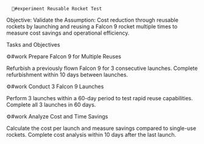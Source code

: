       🧪#experiment Reusable Rocket Test

Objective: Validate the Assumption: Cost reduction through reusable rockets by launching and reusing a Falcon 9 rocket multiple times to measure cost savings and operational efficiency.

Tasks and Objectives

⚙️#work Prepare Falcon 9 for Multiple Reuses

Refurbish a previously flown Falcon 9 for 3 consecutive launches. Complete refurbishment within 10 days between launches.

⚙️#work Conduct 3 Falcon 9 Launches

Perform 3 launches within a 60-day period to test rapid reuse capabilities. Complete all 3 launches in 60 days.

⚙️#work Analyze Cost and Time Savings

Calculate the cost per launch and measure savings compared to single-use rockets. Complete cost analysis within 10 days after the last launch.



